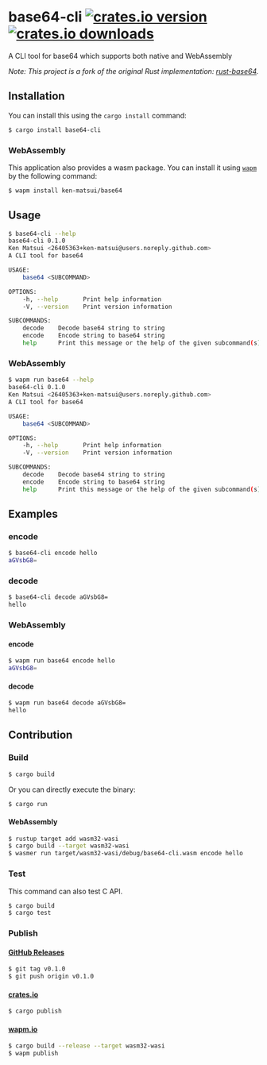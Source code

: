 # base64-cli [![crates.io version](https://img.shields.io/crates/v/base64-cli.svg)](https://crates.io/crates/base64-cli) [![crates.io downloads](https://img.shields.io/crates/d/base64-cli.svg)](https://crates.io/crates/base64-cli)

A CLI tool for base64 which supports both native and WebAssembly

*Note: This project is a fork of the original Rust implementation: [rust-base64](https://github.com/marshallpierce/rust-base64).*

## Installation

You can install this using the `cargo install` command:

```bash
$ cargo install base64-cli
```

### WebAssembly

This application also provides a wasm package.
You can install it using [`wapm`](https://wapm.io/help/install) by the following command:

```bash
$ wapm install ken-matsui/base64
```

## Usage

```bash
$ base64-cli --help
base64-cli 0.1.0
Ken Matsui <26405363+ken-matsui@users.noreply.github.com>
A CLI tool for base64

USAGE:
    base64 <SUBCOMMAND>

OPTIONS:
    -h, --help       Print help information
    -V, --version    Print version information

SUBCOMMANDS:
    decode    Decode base64 string to string
    encode    Encode string to base64 string
    help      Print this message or the help of the given subcommand(s)
```

### WebAssembly

```bash
$ wapm run base64 --help
base64-cli 0.1.0
Ken Matsui <26405363+ken-matsui@users.noreply.github.com>
A CLI tool for base64

USAGE:
    base64 <SUBCOMMAND>

OPTIONS:
    -h, --help       Print help information
    -V, --version    Print version information

SUBCOMMANDS:
    decode    Decode base64 string to string
    encode    Encode string to base64 string
    help      Print this message or the help of the given subcommand(s)
```

## Examples

### encode

```bash
$ base64-cli encode hello
aGVsbG8=
```

### decode

```bash
$ base64-cli decode aGVsbG8=
hello
```

### WebAssembly

#### encode

```bash
$ wapm run base64 encode hello
aGVsbG8=
```

#### decode

```bash
$ wapm run base64 decode aGVsbG8=
hello
```

## Contribution

### Build

```bash
$ cargo build
```

Or you can directly execute the binary:

```bash
$ cargo run
```

#### WebAssembly

```bash
$ rustup target add wasm32-wasi
$ cargo build --target wasm32-wasi
$ wasmer run target/wasm32-wasi/debug/base64-cli.wasm encode hello
```

### Test

This command can also test C API.

```bash
$ cargo build
$ cargo test
```

### Publish

#### [GitHub Releases](https://github.com/ken-matsui/base64-cli/tags)

```bash
$ git tag v0.1.0
$ git push origin v0.1.0
```

#### [crates.io](https://crates.io/)

```bash
$ cargo publish
```

#### [wapm.io](https://wapm.io/)

```bash
$ cargo build --release --target wasm32-wasi
$ wapm publish
```

